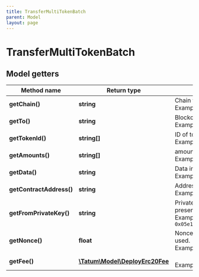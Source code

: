 ```yaml
---
title: TransferMultiTokenBatch
parent: Model
layout: page
---
```


# TransferMultiTokenBatch

## Model getters

Method name | Return type | Description | Notes
------------ | ------------- | ------------- | -------------
**getChain()** | **string** | Chain to work with. <br>Example: `ETH` |
**getTo()** | **string** | Blockchain address to send Multi Token token to <br>Example: `0x687422eEA2cB73B5d3e242bA5456b782919AFc85` |
**getTokenId()** | **string[]** | ID of token. <br>Example: `["100000"]` |
**getAmounts()** | **string[]** | amounts of token. <br>Example: `["100000"]` |
**getData()** | **string** | Data in bytes <br>Example: `0x1234` | [optional]
**getContractAddress()** | **string** | Address of Multi Token token <br>Example: `0x687422eEA2cB73B5d3e242bA5456b782919AFc85` |
**getFromPrivateKey()** | **string** | Private key of sender address. Private key, or signature Id must be present. <br>Example: `0x05e150c73f1920ec14caa1e0b6aa09940899678051a78542840c2668ce5080c2` |
**getNonce()** | **float** | Nonce to be set to transaction. If not present, last known nonce will be used. <br>Example: `1` | [optional]
**getFee()** | [**\Tatum\Model\DeployErc20Fee**](../DeployErc20Fee) |  <br>Example: `null` | [optional]

